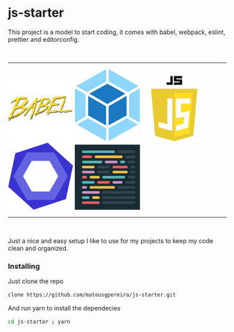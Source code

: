 # js-starter
This project is a model to start coding, it comes with babel, webpack, eslint, prettier and editorconfig.

<br />

---
<p>
<img src="https://github.com/mateusgpereira/js-starter/blob/media/media/babel.png" alt="babel logo" width="150"/>
<img src="https://github.com/mateusgpereira/js-starter/blob/media/media/webpack.png" alt="webpack logo" width="150"/>
<img src="https://github.com/mateusgpereira/js-starter/blob/media/media/js-logo.png" alt="js logo" width="150"/>
<img src="https://github.com/mateusgpereira/js-starter/blob/media/media/eslint-logo.png" alt="eslint logo" width="150"/>
<img src="https://github.com/mateusgpereira/js-starter/blob/media/media/prettier.png" alt="prettier logo" width="150"/>
</p>

---

<br />

Just a nice and easy setup I like to use for my projects to keep my code clean and organized.

### Installing

Just clone the repo

```bash
clone https://github.com/mateusgpereira/js-starter.git
```

And run yarn to install the dependecies

```bash
cd js-starter ; yarn
```

